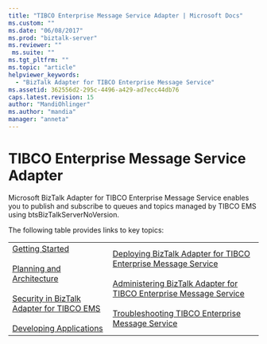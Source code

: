 ```yaml
---
title: "TIBCO Enterprise Message Service Adapter | Microsoft Docs"
ms.custom: ""
ms.date: "06/08/2017"
ms.prod: "biztalk-server"
ms.reviewer: ""
 ms.suite: ""
ms.tgt_pltfrm: ""
ms.topic: "article"
helpviewer_keywords: 
  - "BizTalk Adapter for TIBCO Enterprise Message Service"
ms.assetid: 362556d2-295c-4496-a429-ad7ecc44db76
caps.latest.revision: 15
author: "MandiOhlinger"
ms.author: "mandia"
manager: "anneta"
---
```

# TIBCO Enterprise Message Service Adapter
Microsoft BizTalk Adapter for TIBCO Enterprise Message Service enables you to publish and subscribe to queues and topics managed by TIBCO EMS using btsBizTalkServerNoVersion.  
  
 The following table provides links to key topics:  
  
|||  
|-|-|  
|[Getting Started](../core/getting-started-with-biztalk-adapter-for-tibco-enterprise-message-service.md)<br /><br /> [Planning and Architecture](../core/planning-and-architecture16.md)<br /><br /> [Security in BizTalk Adapter for TIBCO EMS](../core/security-in-biztalk-adapter-for-tibco-ems.md)<br /><br /> [Developing Applications](../core/developing-applications5.md)|[Deploying BizTalk Adapter for TIBCO Enterprise Message Service](../core/deploying-biztalk-adapter-for-tibco-enterprise-message-service.md)<br /><br /> [Administering BizTalk Adapter for TIBCO Enterprise Message Service](../core/administering-biztalk-adapter-for-tibco-enterprise-message-service.md)<br /><br /> [Troubleshooting TIBCO Enterprise Message Service](../core/troubleshooting-tibco-enterprise-message-service.md)|